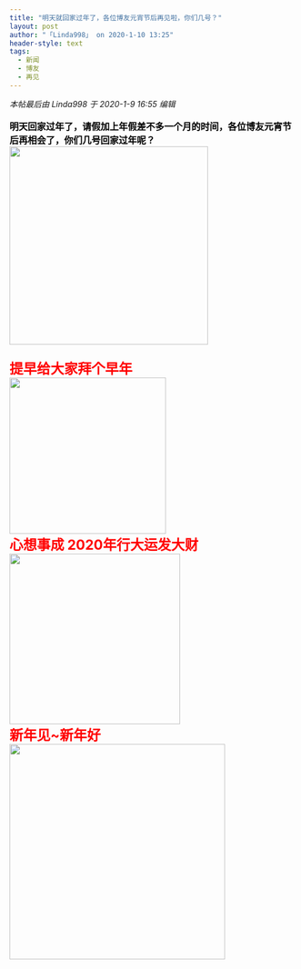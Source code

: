 ```yaml
---
title: "明天就回家过年了，各位博友元宵节后再见啦，你们几号？"
layout: post
author: "「Linda998」 on 2020-1-10 13:25"
header-style: text
tags:
  - 新闻
  - 博友
  - 再见
---
```


<head></head>
<body>
 <i class="pstatus"> 本帖最后由 Linda998 于 2020-1-9 16:55 编辑 </i>
 <br> 
 <br> 
 <strong><font size="3"><font color="#000000">明天回家过年了，请假加上年假差不多一个月的时间，各位博友元宵节后再相会了，你们几号回家过年呢？</font></font></strong>
 <br> 
 <ignore_js_op> 
  <img aid="1326000" src="https://bbs.boniu123.cc/data/attachment/forum/202001/09/145948yjpbpe3e51h7njbh.gif" zoomfile="data/attachment/forum/202001/09/145948yjpbpe3e51h7njbh.gif" file="data/attachment/forum/202001/09/145948yjpbpe3e51h7njbh.gif" width="349" inpost="1"> 
  <div class="tip tip_4 aimg_tip" id="aimg_1326000_menu" style="position: absolute; display: none" disautofocus="true"> 
   <div class="xs0"> 
    <p><strong>0e0755efd83f43288dd1f0fc49e75df9.gif</strong> <em class="xg1">(897.1 KB, 下载次数: 0)</em></p> 
    <p> <a href="forum.php?mod=attachment&amp;aid=MTMyNjAwMHxhOTFmNDU1NHwxNTc4NjUxNzU5fDB8NTQ4ODg1&amp;nothumb=yes" target="_blank">下载附件</a> &nbsp;<a href="javascript:;" onclick="showWindow(this.id, this.getAttribute('url'), 'get', 0);" id="savephoto_1326000" url="home.php?mod=spacecp&amp;ac=album&amp;op=saveforumphoto&amp;aid=1326000&amp;handlekey=savephoto_1326000">保存到相册</a> </p> 
    <p class="xg1 y"><span title="2020-1-9 14:59">昨天&nbsp;14:59</span> 上传</p> 
   </div> 
   <div class="tip_horn"></div> 
  </div> 
 </ignore_js_op> 
 <strong><font size="5"><font color="#ff0000"><br> </font></font></strong>
 <br> 
 <strong><font size="5"><font color="#ff0000">提早给大家拜个早年</font></font></strong>
 <br> 
 <ignore_js_op> 
  <img aid="1326002" src="https://bbs.boniu123.cc/data/attachment/forum/202001/09/150507afny6qp3no6p5fo6.gif" zoomfile="data/attachment/forum/202001/09/150507afny6qp3no6p5fo6.gif" file="data/attachment/forum/202001/09/150507afny6qp3no6p5fo6.gif" width="275" inpost="1"> 
  <div class="tip tip_4 aimg_tip" id="aimg_1326002_menu" style="position: absolute; display: none" disautofocus="true"> 
   <div class="xs0"> 
    <p><strong>bp15d.gif</strong> <em class="xg1">(915.94 KB, 下载次数: 0)</em></p> 
    <p> <a href="forum.php?mod=attachment&amp;aid=MTMyNjAwMnw1M2NmNTNiOXwxNTc4NjUxNzU5fDB8NTQ4ODg1&amp;nothumb=yes" target="_blank">下载附件</a> &nbsp;<a href="javascript:;" onclick="showWindow(this.id, this.getAttribute('url'), 'get', 0);" id="savephoto_1326002" url="home.php?mod=spacecp&amp;ac=album&amp;op=saveforumphoto&amp;aid=1326002&amp;handlekey=savephoto_1326002">保存到相册</a> </p> 
    <p class="xg1 y"><span title="2020-1-9 15:05">昨天&nbsp;15:05</span> 上传</p> 
   </div> 
   <div class="tip_horn"></div> 
  </div> 
 </ignore_js_op> 
 <br> 
 <strong><font size="5"><font color="#ff0000">心想事成 2020年行大运发大财</font></font></strong>
 <br> 
 <ignore_js_op> 
  <img aid="1326001" src="https://bbs.boniu123.cc/data/attachment/forum/202001/09/150452b6c8k1lep0lmjk5j.gif" zoomfile="data/attachment/forum/202001/09/150452b6c8k1lep0lmjk5j.gif" file="data/attachment/forum/202001/09/150452b6c8k1lep0lmjk5j.gif" width="300" inpost="1"> 
  <div class="tip tip_4 aimg_tip" id="aimg_1326001_menu" style="position: absolute; display: none" disautofocus="true"> 
   <div class="xs0"> 
    <p><strong>e1c016d5683148c299c62cdb68ed60f9.gif</strong> <em class="xg1">(923.19 KB, 下载次数: 0)</em></p> 
    <p> <a href="forum.php?mod=attachment&amp;aid=MTMyNjAwMXwzODQ5N2E0Y3wxNTc4NjUxNzU5fDB8NTQ4ODg1&amp;nothumb=yes" target="_blank">下载附件</a> &nbsp;<a href="javascript:;" onclick="showWindow(this.id, this.getAttribute('url'), 'get', 0);" id="savephoto_1326001" url="home.php?mod=spacecp&amp;ac=album&amp;op=saveforumphoto&amp;aid=1326001&amp;handlekey=savephoto_1326001">保存到相册</a> </p> 
    <p class="xg1 y"><span title="2020-1-9 15:04">昨天&nbsp;15:04</span> 上传</p> 
   </div> 
   <div class="tip_horn"></div> 
  </div> 
 </ignore_js_op> 
 <br> 
 <font size="5"><font color="#ff0000"><strong>新年见~新年好</strong></font></font>
 <br> 
 <ignore_js_op> 
  <img aid="1326060" src="https://bbs.boniu123.cc/data/attachment/forum/202001/09/165311p66s1ghg8ldgdq16.gif" zoomfile="data/attachment/forum/202001/09/165311p66s1ghg8ldgdq16.gif" file="data/attachment/forum/202001/09/165311p66s1ghg8ldgdq16.gif" width="379" inpost="1"> 
  <div class="tip tip_4 aimg_tip" id="aimg_1326060_menu" style="position: absolute; display: none" disautofocus="true"> 
   <div class="xs0"> 
    <p><strong>342019030317561961939842265.gif</strong> <em class="xg1">(898 KB, 下载次数: 0)</em></p> 
    <p> <a href="forum.php?mod=attachment&amp;aid=MTMyNjA2MHwxZmJkOTYyZHwxNTc4NjUxNzU5fDB8NTQ4ODg1&amp;nothumb=yes" target="_blank">下载附件</a> &nbsp;<a href="javascript:;" onclick="showWindow(this.id, this.getAttribute('url'), 'get', 0);" id="savephoto_1326060" url="home.php?mod=spacecp&amp;ac=album&amp;op=saveforumphoto&amp;aid=1326060&amp;handlekey=savephoto_1326060">保存到相册</a> </p> 
    <p class="xg1 y"><span title="2020-1-9 16:53">昨天&nbsp;16:53</span> 上传</p> 
   </div> 
   <div class="tip_horn"></div> 
  </div> 
 </ignore_js_op> 
 <br> 
 <br> 
 <br> 
 <br> 
 <br> 
 <br> 
 <br> 
 <br> 
 <br> 
 <br> 
 <br>
</body>


